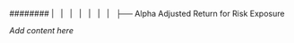 ######## |   |   |   |   |   |   |   ├── Alpha Adjusted Return for Risk Exposure

*Add content here*